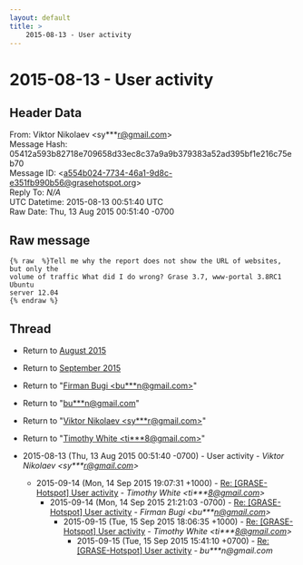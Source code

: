 ```yaml
---
layout: default
title: >
    2015-08-13 - User activity
---
```


# 2015-08-13 - User activity

## Header Data

From: Viktor Nikolaev \<sy***r@gmail.com\><br>
Message Hash: 05412a593b82718e709658d33ec8c37a9a9b379383a52ad395bf1e216c75eb70<br>
Message ID: \<a554b024-7734-46a1-9d8c-e351fb990b56@grasehotspot.org\><br>
Reply To: _N/A_<br>
UTC Datetime: 2015-08-13 00:51:40 UTC<br>
Raw Date: Thu, 13 Aug 2015 00:51:40 -0700<br>

## Raw message

```
{% raw  %}Tell me why the report does not show the URL of websites, but only the 
volume of traffic What did I do wrong? Grase 3.7, www-portal 3.8RC1 Ubuntu 
server 12.04
{% endraw %}
```

## Thread

+ Return to [August 2015](/archive/2015/08)
+ Return to [September 2015](/archive/2015/09)

+ Return to "[Firman Bugi <bu***n<span>@</span>gmail.com>](/authors/bu___n_at_gmail_com)"
+ Return to "[bu***n<span>@</span>gmail.com](/authors/bu___n_at_gmail_com)"
+ Return to "[Viktor Nikolaev <sy***r<span>@</span>gmail.com>](/authors/sy___r_at_gmail_com)"
+ Return to "[Timothy White <ti***8<span>@</span>gmail.com>](/authors/ti___8_at_gmail_com)"

+ 2015-08-13 (Thu, 13 Aug 2015 00:51:40 -0700) - User activity - _Viktor Nikolaev \<sy***r@gmail.com\>_
  + 2015-09-14 (Mon, 14 Sep 2015 19:07:31 +1000) - [Re: [GRASE-Hotspot] User activity](/archive/2015/09/fa2d8d1861e9086dcf199eade68c25f1f211c40c6eb7079e8e4fde48459a086f) - _Timothy White \<ti***8@gmail.com\>_
    + 2015-09-14 (Mon, 14 Sep 2015 21:21:03 -0700) - [Re: [GRASE-Hotspot] User activity](/archive/2015/09/23e6684f933fe317d423f4c56bf91356f54a931f468b5158815501208a8b5279) - _Firman Bugi \<bu***n@gmail.com\>_
      + 2015-09-15 (Tue, 15 Sep 2015 18:06:35 +1000) - [Re: [GRASE-Hotspot] User activity](/archive/2015/09/f9845d3be4950486b0bbb1f69f7ee2992bf46af0072948bb3890de1cba83d43c) - _Timothy White \<ti***8@gmail.com\>_
        + 2015-09-15 (Tue, 15 Sep 2015 15:41:10 +0700) - [Re: [GRASE-Hotspot] User activity](/archive/2015/09/2ccd80f16762003b0714992e952fb3d0bd7cef33e389129a38a455e6565d5613) - _bu***n@gmail.com_

